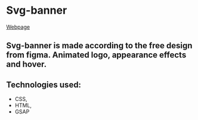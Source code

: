 # Svg-banner

[Webpage](https://anastasiia-sharkova.github.io/Svg-banner/)


## Svg-banner is made according to the free design from figma. Animated logo, appearance effects and hover.

## Technologies used:
* CSS,
* HTML,
* GSAP
